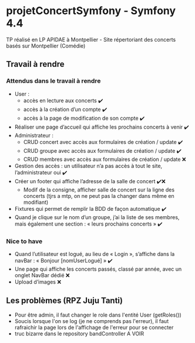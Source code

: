 # projetConcertSymfony - Symfony 4.4

TP réalisé en LP APIDAE à Montpellier - Site répertoriant des concerts basés sur Montpellier (Comédie)

## Travail à rendre
### Attendus dans le travail à rendre 
- User :
    - accès en lecture aux concerts ✔️
    - accès à la création d’un compte ✔️
    - accès à la page de modification de son compte ✔️
- Réaliser une page d’accueil qui affiche les prochains concerts à venir ✔️
- Administrateur :
    - CRUD concert avec accès aux formulaires de création / update ✔️
    - CRUD groupe avec accès aux formulaires de création / update ✔️
    - CRUD membres avec accès aux formulaires de création / update ❌
- Gestion des accès : un utilisateur n’a pas accès à tout le site, l’administrateur oui ✔️
- Créer un footer qui affiche l’adresse de la salle de concert ✔️❌
    - Modif de la consigne, afficher salle de concert sur la ligne des concerts (tjrs a mtp, on ne peut pas la changer dans même en modifiant)
- Fixtures qui permet de remplir la BDD de façon automatique ✔️
- Quand je clique sur le nom d’un groupe, j’ai la liste de ses membres, mais également une section : « leurs prochains concerts » ✔️


### Nice to have
- Quand l’utilisateur est logué, au lieu de « Login », s’affiche dans la navBar : « Bonjour [nomUserLogué] » ✔️
- Une page qui affiche les concerts passés, classé par année, avec un onglet NavBar dédié ❌
- Upload d’images ❌


## Les problèmes (RPZ Juju Tanti)
- Pour être admin, il faut changer le role dans l'entité User (getRoles())
- Soucis lorsque l'on se log (je ne comprends pas l'erreur), il faut rafraichir la page lors de l'affichage de l'erreur pour se connecter
- truc bizarre dans le repository bandController A VOIR
